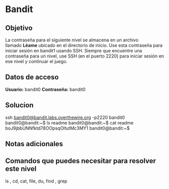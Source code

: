 # Bandit
## Objetivo
La contraseña para el siguiente nivel se almacena en un archivo llamado **Léame** ubicado en el directorio de inicio. Use esta contraseña para iniciar sesión en bandit1 usando SSH. Siempre que encuentre una contraseña para un nivel, use SSH (en el puerto 2220) para iniciar sesión en ese nivel y continuar el juego.

## Datos de acceso
**Usuario:** bandit0
**Contraseña:** bandit0

## Solucion
ssh bandit0@bandit.labs.overthewire.org -p2220
bandit0
bandit0@bandit:~$ ls
readme
bandit0@bandit:~$ cat readme
boJ9jbbUNNfktd78OOpsqOltutMc3MY1
bandit0@bandit:~$

## Notas adicionales
## Comandos que puedes necesitar para resolver este nivel
ls , cd, cat, file, du, find , grep
